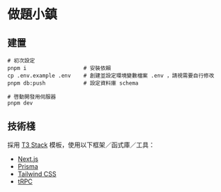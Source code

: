 # 做題小鎮

## 建置

```
# 初次設定
pnpm i                  # 安裝依賴
cp .env.example .env    # 創建並設定環境變數檔案 .env ，請視需要自行修改
pnpm db:push            # 設定資料庫 schema

# 啓動開發用伺服器
pnpm dev
```

## 技術棧
採用 [T3 Stack](https://create.t3.gg/) 模板，使用以下框架／函式庫／工具：

- [Next.js](https://nextjs.org)
- [Prisma](https://prisma.io)
- [Tailwind CSS](https://tailwindcss.com)
- [tRPC](https://trpc.io)

